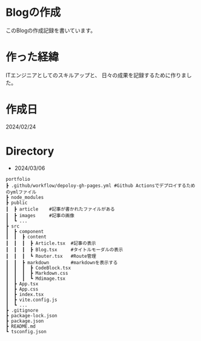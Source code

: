 # Blogの作成
このBlogの作成記録を書いています。

# 作った経緯
ITエンジニアとしてのスキルアップと、
日々の成果を記録するために作りました。

# 作成日
2024/02/24

# Directory
- 2024/03/06
```python:Directory
portfolio
┣ .github/workflow/depoloy-gh-pages.yml #Github Actionsでデプロイするためのymlファイル
┣ node_modules
┣ public
┃  ┣ article    #記事が書かれたファイルがある
┃  ┣ images     #記事の画像
┃  ┗ ...
┣ src
┃  ┣ component
┃  ┃  ┣ content
┃  ┃  ┃  ┣ Article.tsx  #記事の表示
┃  ┃  ┃  ┣ Blog.tsx     #タイトルモーダルの表示
┃  ┃  ┃  ┗ Router.tsx   #Route管理
┃  ┃  ┣ markdown        #markdownを表示する
┃  ┃  ┃  ┣ CodeBlock.tsx
┃  ┃  ┃  ┣ Markdown.css
┃  ┃  ┃  ┗ Mdimage.tsx
┃  ┣ App.tsx
┃  ┣ App.css
┃  ┣ index.tsx
┃  ┣ vite.config.js
┃  ┗ ...
┣ .gitignore
┣ package-lock.json
┣ package.json
┣ README.md
┗ tsconfig.json
```
